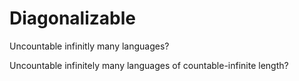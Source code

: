 # Diagonalizable

Uncountable infinitly many languages?

Uncountable infinitely many languages of countable-infinite length?

